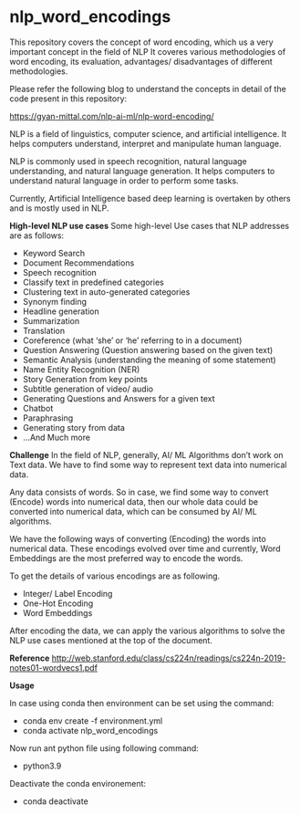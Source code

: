 # nlp_word_encodings
This repository covers the concept of word encoding, which us a very important concept in the field of NLP It coveres various methodologies of word encoding, its evaluation, advantages/ disadvantages of different methodologies.

Please refer the following blog to understand the concepts in detail of the code present in this repository:

https://gyan-mittal.com/nlp-ai-ml/nlp-word-encoding/

NLP is a field of linguistics, computer science, and artificial intelligence. It helps computers understand, interpret and manipulate human language.

NLP is commonly used in speech recognition, natural language understanding, and natural language generation. It helps computers to understand natural language in order to perform some tasks.

Currently, Artificial Intelligence based deep learning is overtaken by others and is mostly used in NLP.

**High-level NLP use cases**
Some high-level Use cases that NLP addresses are as follows:

- Keyword Search
- Document Recommendations
- Speech recognition
- Classify text in predefined categories
- Clustering text in auto-generated categories
- Synonym finding
- Headline generation
- Summarization
- Translation
- Coreference (what ‘she’ or ‘he’ referring to in a document)
- Question Answering (Question answering based on the given text)
- Semantic Analysis (understanding the meaning of some statement)
- Name Entity Recognition (NER)
- Story Generation from key points
- Subtitle generation of video/ audio
- Generating Questions and Answers for a given text
- Chatbot
- Paraphrasing
- Generating story from data
- …And Much more


**Challenge**
In the field of NLP, generally, AI/ ML Algorithms don’t work on Text data. We have to find some way to represent text data into numerical data.

Any data consists of words. So in case, we find some way to convert (Encode) words into numerical data, then our whole data could be converted into numerical data, which can be consumed by AI/ ML algorithms.

We have the following ways of converting (Encoding) the words into numerical data. These encodings evolved over time and currently, Word Embeddings are the most preferred way to encode the words.

To get the details of various encodings are as following.

- Integer/ Label Encoding
- One-Hot Encoding
- Word Embeddings

After encoding the data, we can apply the various algorithms to solve the NLP use cases mentioned at the top of the document.

**Reference**
http://web.stanford.edu/class/cs224n/readings/cs224n-2019-notes01-wordvecs1.pdf

**Usage**

In case using conda then environment can be set using the command:
- conda env create -f environment.yml
- conda activate nlp_word_encodings 

Now run ant python file using following command:
- python3.9 <python file name>

Deactivate the conda environement:
- conda deactivate
